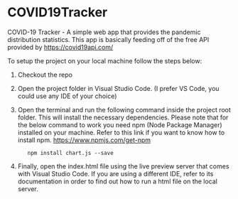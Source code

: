# COVID19Tracker
COVID-19 Tracker - A simple web app that provides the pandemic distribution statistics. This app is basically feeding off of the free API provided by https://covid19api.com/

To setup the project on your local machine follow the steps below:

1. Checkout the repo

2. Open the project folder in Visual Studio Code. (I prefer VS Code, you could use any IDE of your choice)

3. Open the terminal and run the following command inside the project root folder. This will install the necessary dependencies. Please note that for the below command to work you need npm (Node Package Manager) installed on your machine. Refer to this link if you want to know how to install npm. https://www.npmjs.com/get-npm

          npm install chart.js --save
  
4.  Finally, open the index.html file using the live preview server that comes with Visual Studio Code. If you are using a different IDE, refer to its documentation in order to find out how to run a html file on the local server.
    
